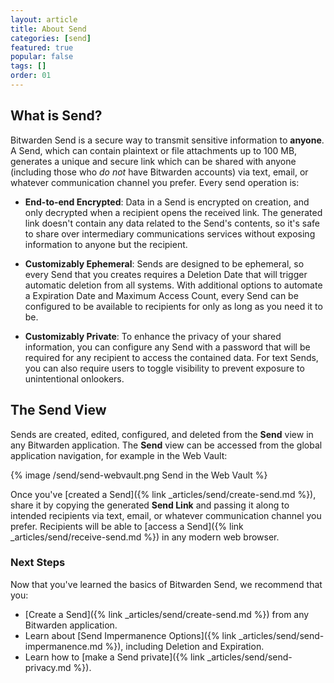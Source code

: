 ```yaml
---
layout: article
title: About Send
categories: [send]
featured: true
popular: false
tags: []
order: 01
---
```


## What is Send?

Bitwarden Send is a secure way to transmit sensitive information to **anyone**. A Send, which can contain plaintext or file attachments up to 100 MB, generates a unique and secure link which can be shared with anyone (including those who *do not* have Bitwarden accounts) via text, email, or whatever communication channel you prefer. Every send operation is:

- **End-to-end Encrypted**: Data in a Send is encrypted on creation, and only decrypted when a recipient opens the received link. The generated link doesn't contain any data related to the Send's contents, so it's safe to share over intermediary communications services without exposing information to anyone but the recipient.

- **Customizably Ephemeral**: Sends are designed to be ephemeral, so every Send that you creates requires a Deletion Date that will trigger automatic deletion from all systems. With additional options to automate a Expiration Date and Maximum Access Count, every Send can be configured to be available to recipients for only as long as you need it to be.

- **Customizably Private**: To enhance the privacy of your shared information, you can configure any Send with a password that will be required for any recipient to access the contained data. For text Sends, you can also require users to toggle visibility to prevent exposure to unintentional onlookers.

## The Send View

Sends are created, edited, configured, and deleted from the **Send** view in any Bitwarden application. The **Send** view can be accessed from the global application navigation, for example in the Web Vault:

{% image /send/send-webvault.png Send in the Web Vault %}

Once you've [created a Send]({% link _articles/send/create-send.md %}), share it by copying the generated **Send Link** and passing it along to intended recipients via text, email, or whatever communication channel you prefer. Recipients will be able to [access a Send]({% link _articles/send/receive-send.md %}) in any modern web browser.

### Next Steps

Now that you've learned the basics of Bitwarden Send, we recommend that you:

- [Create a Send]({% link _articles/send/create-send.md %}) from any Bitwarden application.
- Learn about [Send Impermanence Options]({% link _articles/send/send-impermanence.md %}), including Deletion and Expiration.
- Learn how to [make a Send private]({% link _articles/send/send-privacy.md %}).
